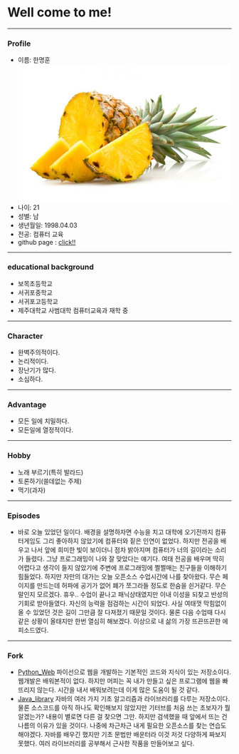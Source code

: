 # Well come to me! 
---  
### Profile
* 이름: 한명훈                                                                ![.](https://raw.githubusercontent.com/hanmh/hanmh.github.io/master/I414aRRo9K1Ky_Wu1rbJCgcVZ-xo.jpg)
* 나이: 21
* 성별: 남
* 생년월일: 1998.04.03
* 전공: 컴퓨터 교육
* github page : [click!!](https://hanmh.github.io/)
---
### educational background
* 보목초등학교
* 서귀포중학교
* 서귀포고등학교
* 제주대학교 사범대학 컴퓨터교육과 재학 중
---  
### Character
* 완벽주의적이다.
* 논리적이다.
* 장난기가 많다.
* 소심하다.
---  
### Advantage
* 모든 일에 치밀하다.
* 모든일에 열정적이다.
---  
### Hobby
* 노래 부르기(특히 발라드)
* 토론하기(쓸데없는 주제)
* 먹기(과자)
---  
### Episodes
* 바로 오늘 있었던 일이다. 배경을 설명하자면 수능을 치고 대학에 오기전까지 컴퓨터게임도 그리 좋아하지 않았기에 컴퓨터와 짙은 인연이 없었다. 하지만 전공을 배우고 나서 앞에 희미한 빛이 보이더니 점차 밝아지며 컴퓨터가 너의 길이라는 소리가 들렸다. 그냥 프로그래밍이 나와 잘 맞았다는 얘기다. 여태 전공을 배우며 딱히 어렵다고 생각이 들지 않았기에 주변에 프로그래밍에 쩔쩔매는 친구들을 이해하기 힘들었다. 하지만 자만의 대가는 오늘 오픈소스 수업시간에 나를 찾아왔다. 무슨 페이지를 만드는데 허파에 공기가 없어 폐가 쪼그라들 정도로 한숨을 쉰거같다. 무슨 말인지 모르겠다. 휴우.. 수업이 끝나고 패닉상태였지만 이내 이성을 되찾고 반성의 기회로 받아들였다. 자신의 능력을 점검하는 시간이 되었다. 사실 여태껏 막힘없이 올 수 있었던 것은 길이 그만큼 잘 다져졌기 때문일 것이다. 물론 다음 수업때 다시 같은 상황이 올태지만 한번 열심히 해보겠다. 이상으로 내 삶의 가장 뜨끈뜨끈한 에피소드였다.
---  
### Fork
* [Python_Web](https://github.com/hanmh/PyTorch-FastCampus)
파이선으로 웹을 개발하는 기본적인 코드와 지식이 있는 저장소이다.
웹개발은 배워본적이 없다. 하지만 머피는 꼭 내가 만들고 싶은 프로그램에 웹을 빠뜨리지 않는다. 시간을 내서 배워보려는데 이게 많은 도움이 될 것 같다.
* [Java_library](https://github.com/hanmh/Java)
자바의 여러 가지 기초 알고리즘과 라이브러리를 다루는 저장소이다. 물론 소스코드를 아직 하나도 확인해보지 않았지만 기터브를 처음 쓰는 초보자가 뭘 알겠는가? 내용이 별로면 다른 걸 찾으면 그만. 하지만 검색했을 때 앞에서 뜨는 건 나름의 이유가 있을 것이다. 나중에 차근차근 내게 필요한 오픈소스를 찾는 연습도 해야겠다.
자바를 배우긴 했지만 기초 문법만 배운터라 이것 저것 다양하게 짜보지 못했다. 여러 라이브러리를 공부해서 근사한 작품을 만들어보고 싶다.
